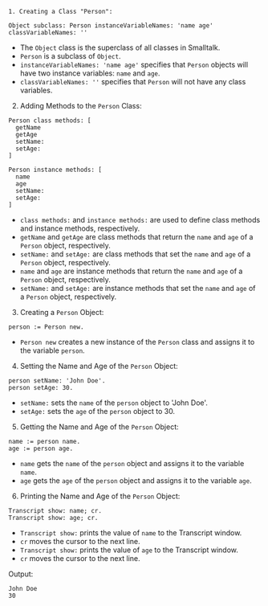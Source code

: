 ```smalltalk
1. Creating a Class "Person":
```

```smalltalk
Object subclass: Person instanceVariableNames: 'name age' classVariableNames: ''
```

* The `Object` class is the superclass of all classes in Smalltalk.
* `Person` is a subclass of `Object`.
* `instanceVariableNames: 'name age'` specifies that `Person` objects will have two instance variables: `name` and `age`.
* `classVariableNames: ''` specifies that `Person` will not have any class variables.

2. Adding Methods to the `Person` Class:

```smalltalk
Person class methods: [
  getName
  getAge
  setName:
  setAge:
]

Person instance methods: [
  name
  age
  setName:
  setAge:
]
```

* `class methods:` and `instance methods:` are used to define class methods and instance methods, respectively.
* `getName` and `getAge` are class methods that return the `name` and `age` of a `Person` object, respectively.
* `setName:` and `setAge:` are class methods that set the `name` and `age` of a `Person` object, respectively.
* `name` and `age` are instance methods that return the `name` and `age` of a `Person` object, respectively.
* `setName:` and `setAge:` are instance methods that set the `name` and `age` of a `Person` object, respectively.

3. Creating a `Person` Object:

```smalltalk
person := Person new.
```

* `Person new` creates a new instance of the `Person` class and assigns it to the variable `person`.

4. Setting the Name and Age of the `Person` Object:

```smalltalk
person setName: 'John Doe'.
person setAge: 30.
```

* `setName:` sets the `name` of the `person` object to 'John Doe'.
* `setAge:` sets the `age` of the `person` object to 30.

5. Getting the Name and Age of the `Person` Object:

```smalltalk
name := person name.
age := person age.
```

* `name` gets the `name` of the `person` object and assigns it to the variable `name`.
* `age` gets the `age` of the `person` object and assigns it to the variable `age`.

6. Printing the Name and Age of the `Person` Object:

```smalltalk
Transcript show: name; cr.
Transcript show: age; cr.
```

* `Transcript show:` prints the value of `name` to the Transcript window.
* `cr` moves the cursor to the next line.
* `Transcript show:` prints the value of `age` to the Transcript window.
* `cr` moves the cursor to the next line.

Output:

```
John Doe
30
```